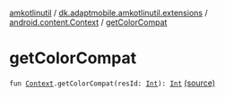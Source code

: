 [amkotlinutil](../../index.md) / [dk.adaptmobile.amkotlinutil.extensions](../index.md) / [android.content.Context](index.md) / [getColorCompat](./get-color-compat.md)

# getColorCompat

`fun `[`Context`](https://developer.android.com/reference/android/content/Context.html)`.getColorCompat(resId: `[`Int`](https://kotlinlang.org/api/latest/jvm/stdlib/kotlin/-int/index.html)`): `[`Int`](https://kotlinlang.org/api/latest/jvm/stdlib/kotlin/-int/index.html) [(source)](https://github.com/adaptmobile-organization/amkotlinutil/tree/master/amkotlinutil/src/main/java/dk/adaptmobile/amkotlinutil/extensions/ContextExtensions.kt#L41)